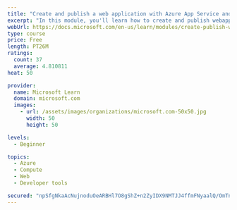 ```yaml
---
title: "Create and publish a web application with Azure App Service and Visual Studio Code"
excerpt: "In this module, you'll learn how to create and publish webapps to Azure App Service from Visual Studio Code."
webUrl: https://docs.microsoft.com/en-us/learn/modules/create-publish-webapp-app-service-vs-code/
type: course
price: Free
length: PT26M
ratings:
  count: 37
  average: 4.810811
heat: 50

provider:
  name: Microsoft Learn
  domain: microsoft.com
  images:
    - url: /assets/images/organizations/microsoft.com-50x50.jpg
      width: 50
      height: 50

levels:
  - Beginner

topics:
  - Azure
  - Compute
  - Web
  - Developer tools

secured: "npSfgNkaAcNujnoduOeARBHl7O8gShZ+n2ZyIDX9NMTJJ4ffmFNyaalQ/OmTnUe1t1Co4jfDDQ90ZEystf2+FhhPdTpjtj/vltZyKGkLjxHaRQUHJB/Ka7T1JFa8d1JXsxvtzTrx/zkVNU5ft8A43jvNE218juhVB1XHcNCdQ8NMQ4Br814hEGI6JaUG0ewk+K0LsKoh6HjsDqMXzitdW9A569gL7RWkcNp+zwJDUAuPoeqGaRXuB9JLz1fsghZFUmWXZ9yW3EdzLEqMKiZof9RWSYuOFIuDWLvnk88i9M+yBKmSNqIbvnKvsKvt+u5S65AOHLAIVB6ztMOVyhoUtyRqT20yIC3zQAPdBIc3nNLuJcMVpMXD+v4Gj3lb1EKiHPCC5MSwO8uaPAJrdeIW8uGz5Xsqz5b3G2iDuqm+mXk=;ApIdPMKZy/qoQJNh88cnAA=="
---
```


